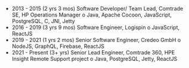 -	2013 - 2015 (2 yrs 3 mos) Software Developer/ Team Lead, Comtrade SE, HP Operations Manager
o	Java, Apache Cocoon, JavaScript, PostgreSQL, C, JNI, Jetty
-	2016 - 2019 (3 yrs 9 mos) Software Engineer, Logispin
o	JavaScript, ReactJS
-	2019 - 2021 (1 yrs 2 mos) Senior Software Engineer, Credeo GmbH
o	NodeJS, GraphQL, Firebase, ReactJS
-	2021 - Present (3+ yrs) Senior Lead Engineer, Comtrade 360, HPE Insight Remote Support project
o	Java, PostgreSQL, Jetty, ReactJS
